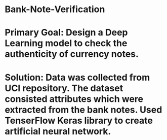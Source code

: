 # Bank-Note-Verification

# Primary Goal: Design a Deep Learning model to check the authenticity of currency notes.

# Solution:  Data was collected from UCI repository. The dataset consisted attributes which were extracted from the bank notes. Used TenserFlow Keras library to create artificial neural  network.
